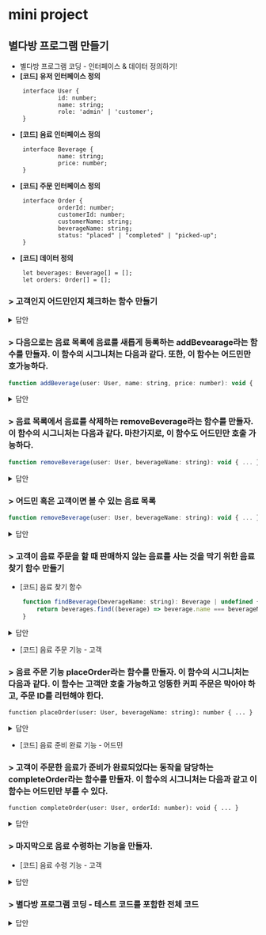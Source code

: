 # mini project
## 별다방 프로그램 만들기
- 별다방 프로그램 코딩 - 인터페이스 & 데이터 정의하기!
 - **[코드] 유저 인터페이스 정의**
            
```tsx
    interface User {
              id: number;
              name: string;
              role: 'admin' | 'customer';
    }        
```
- **[코드] 음료 인터페이스 정의**
            
```tsx
    interface Beverage {
              name: string;
              price: number;
    }        
```
- **[코드] 주문 인터페이스 정의**
            
```tsx
    interface Order {
              orderId: number;
              customerId: number;
              customerName: string;
              beverageName: string;
              status: "placed" | "completed" | "picked-up";
    }        
```
- **[코드] 데이터 정의**
            
```tsx
    let beverages: Beverage[] = [];
    let orders: Order[] = [];        
```
			
### > 고객인지 어드민인지 체크하는 함수 만들기   
<details>
  <summary>답안</summary>
- [코드] 어드민 권한 체크 함수
            
```tsx
 function isAdmin(user: User): boolean {
              return user.role === "admin";
            }
```
 
-[코드] 고객 권한 체크 함수
            
```tsx
function isCustomer(user: User): boolean {
    return user.role === "customer";
}
 ```
</details>

### > 다음으로는 음료 목록에 음료를 새롭게 등록하는 addBevearage라는 함수를 만들자. 이 함수의 시그니처는 다음과 같다. 또한, 이 함수는 어드민만 호가능하다.
```javascript
function addBeverage(user: User, name: string, price: number): void { ... }
```
<details>
  <summary>답안</summary>
- [코드] 음료 등록 기능 - 어드민

```tsx
function addBeverage(user: User, name: string, price: number): void {
    if (!isAdmin(user)) {
        console.log("권한이 없습니다.");
        return;
    }
            
    const newBeverage: Beverage = { name, price };
    beverages.push(newBeverage);
}
```
</details>

### > 음료 목록에서 음료를 삭제하는 removeBeverage라는 함수를 만들자.  이 함수의 시그니처는 다음과 같다. 마찬가지로, 이 함수도 어드민만 호출 가능하다.
```javascript
function removeBeverage(user: User, beverageName: string): void { ... }
```
<details>
  <summary>답안</summary>
- [코드] 음료 삭제 기능 - 어드민

```javascript
 function removeBeverage(user: User, beverageName: string): void {
    if (!isAdmin(user)) {
        console.log("권한이 없습니다.");
        return;
    }
            
    beverages = beverages.filter((beverage) => beverage.name !== beverageName);
}
```
</details>

### > 어드민 혹은 고객이면 볼 수 있는 음료 목록
```javascript
function removeBeverage(user: User, beverageName: string): void { ... }
```
<details>
  <summary>답안</summary>
- [코드] 음료 조회 기능 - 어드민, 고객

```tsx
    function getBeverages(user: User): Beverage[] {
        if (!user) {
        return [];
        }
        return beverages;
     }
```
</details>

### > 고객이 음료 주문을 할 때 판매하지 않는 음료를 사는 것을 막기 위한 음료 찾기 함수 만들기
- [코드] 음료 찾기 함수

```javascript
    function findBeverage(beverageName: string): Beverage | undefined {
        return beverages.find((beverage) => beverage.name === beverageName);
    }
```
<details>
  <summary>답안</summary>

```tsx
    
    function findBeverage(beverageName: string): Beverage | undefined {
        return beverages.find((beverage) => beverage.name === beverageName);
    }
```
</details>
     
- [코드] 음료 주문 기능 - 고객
            
### > 음료 주문 기능 placeOrder라는 함수를 만들자. 이 함수의 시그니처는 다음과 같다. 이 함수는 고객만 호출 가능하고 엉뚱한 커피 주문은 막아야 하고, 주문 ID를 리턴해야 한다.

```tsx
function placeOrder(user: User, beverageName: string): number { ... }
```

<details>
  <summary>답안</summary>

```tsx
    function placeOrder(user: User, beverageName: string): number {
              if (!isCustomer(user)) {
                console.log("권한이 없습니다.");
                return -1;
              }
            
              const beverage = findBeverage(beverageName);
              if (!beverage) {
                console.log("해당 음료를 찾을 수 없습니다.");
                return -1;
              }
            
              const newOrder: Order = {
                orderId: orders.length + 1,
                customerId: user.id,
                customerName: user.name,
                beverageName,
                status: "placed",
              };
              orders.push(newOrder);
              return newOrder.orderId;
    }        
``` 
</details>      
            
- [코드] 음료 준비 완료 기능 - 어드민
  
### > 고객이 주문한 음료가 준비가 완료되었다는 동작을 담당하는 completeOrder라는 함수를 만들자. 이 함수의 시그니처는 다음과 같고 이 함수는 어드민만 부를 수 있다.

```tsx
function completeOrder(user: User, orderId: number): void { ... }
```
            
<details>
  <summary>답안</summary>

```tsx
   function completeOrder(user: User, orderId: number): void {
              if (!isAdmin(user)) {
                console.log("권한이 없습니다.");
                return;
              }
            
              const order = orders.find((order) => order.orderId === orderId);
              if (order) {
                order.status = "completed"; // 단순히 주문의 상태만 바꾸고 끝!
                console.log(
                  `[고객 메시지] ${order.customerName}님~ 주문하신 ${order.beverageName} 1잔 나왔습니다~`
                );
              }
            }         
 ```
 </details>

### > 마지막으로 음료 수령하는 기능을 만들자.

- [코드] 음료 수령 기능 - 고객

<details>
  <summary>답안</summary>
  
```tsx
   function pickUpOrder(user: User, orderId: number): void {
              if (!isCustomer(user)) {
                console.log("권한이 없습니다.");
                return;
              }
            
              const order = orders.find(
                (order) => order.orderId === orderId && order.customerId === user.id
              );
              if (order && order.status === "completed") {
                order.status = "picked-up";
                console.log(
                  `[어드민 메시지] 고객 ID[${order.customerId}]님이 주문 ID[${orderId}]을 수령했습니다.`
                );
              }
    }         
```
 </details>            
    
### > 별다방 프로그램 코딩 - 테스트 코드를 포함한 전체 코드
    
<details>
  <summary>답안</summary>

    ```tsx
    interface Beverage {
      name: string;
      price: number;
    }
    
    interface User {
      id: number;
      name: string;
      role: "admin" | "customer";
    }
    
    interface Order {
      orderId: number;
      customerId: number;
      customerName: string;
      beverageName: string;
      status: "placed" | "completed" | "picked-up";
    }
    
    let beverages: Beverage[] = [];
    let orders: Order[] = [];
    
    function isAdmin(user: User): boolean {
      return user.role === "admin";
    }
    
    function isCustomer(user: User): boolean {
      return user.role === "customer";
    }
    
    function addBeverage(user: User, name: string, price: number): void {
      if (!isAdmin(user)) {
        console.log("권한이 없습니다.");
        return;
      }
    
      const newBeverage: Beverage = { name, price };
      beverages.push(newBeverage);
    }
    
    function removeBeverage(user: User, beverageName: string): void {
      if (!isAdmin(user)) {
        console.log("권한이 없습니다.");
        return;
      }
    
      beverages = beverages.filter((beverage) => beverage.name !== beverageName);
    }
    
    function getBeverages(user: User): Beverage[] {
      if (!user) {
        return [];
      }
      return beverages;
    }
    
    function findBeverage(beverageName: string): Beverage | undefined {
      return beverages.find((beverage) => beverage.name === beverageName);
    }
    
    function placeOrder(user: User, beverageName: string): number {
      if (!isCustomer(user)) {
        console.log("권한이 없습니다.");
        return -1;
      }
    
      const beverage = findBeverage(beverageName);
      if (!beverage) {
        console.log("해당 음료를 찾을 수 없습니다.");
        return -1;
      }
    
      const newOrder: Order = {
        orderId: orders.length + 1,
        customerId: user.id,
        customerName: user.name,
        beverageName,
        status: "placed",
      };
      orders.push(newOrder);
      return newOrder.orderId;
    }
    
    function completeOrder(user: User, orderId: number): void {
      if (!isAdmin(user)) {
        console.log("권한이 없습니다.");
        return;
      }
    
      const order = orders.find((order) => order.orderId === orderId);
      if (order) {
        order.status = "completed";
        console.log(
          `[고객 메시지] ${order.customerName}님~ 주문하신 ${order.beverageName} 1잔 나왔습니다~`
        );
      }
    }
    
    function pickUpOrder(user: User, orderId: number): void {
      if (!isCustomer(user)) {
        console.log("권한이 없습니다.");
        return;
      }
    
      const order = orders.find(
        (order) => order.orderId === orderId && order.customerId === user.id
      );
      if (order && order.status === "completed") {
        order.status = "picked-up";
        console.log(
          `[어드민 메시지] 고객 ID[${order.customerId}]님이 주문 ID[${orderId}]을 수령했습니다.`
        );
      }
    }
    
    function main() {
      const admin: User = {
        id: 1,
        name: "바리스타",
        role: "admin",
      };
    
      // 유저 생성
      const member1: User = {
        id: 2,
        name: "르탄이",
        role: "customer",
      };
    
      const member2: User = {
        id: 3,
        name: "꿈꾸는개발자",
        role: "customer",
      };
    
      // 음료 등록
      addBeverage(admin, "아메리카노", 4000);
      addBeverage(admin, "카페라떼", 4500);
      addBeverage(admin, "에스프레소", 3000);
    
      // 음료 삭제
      removeBeverage(admin, "에스프레소");
    
      console.log(
        `안녕하세요~ ${
          member1.name
        } 고객님! 별다방에 오신 것을 환영합니다. 저희는 ${JSON.stringify(
          getBeverages(member1)
        )}를 판매하고 있습니다.`
      );
      // 음료 주문
      const orderId1 = placeOrder(member1, "아메리카노");
      if (orderId1 > 0) {
        setTimeout(() => {
          // 음료 제작 완료
          completeOrder(admin, orderId1);
          // 음료 수령
          pickUpOrder(member1, orderId1);
        }, 1000);
      }
    
      console.log(
        `안녕하세요~ ${
          member2.name
        } 고객님! 별다방에 오신 것을 환영합니다. 저희는 ${JSON.stringify(
          getBeverages(member2)
        )}를 판매하고 있습니다.`
      );
      // 음료 주문
      const orderId2 = placeOrder(member2, "카페라떼");
      if (orderId2 > 0) {
        setTimeout(() => {
          // 음료 제작 완료
          completeOrder(admin, orderId2);
          // 음료 수령
          pickUpOrder(member2, orderId2);
        }, 3000);
      }
    }
    
    main();
    ```
</details> 